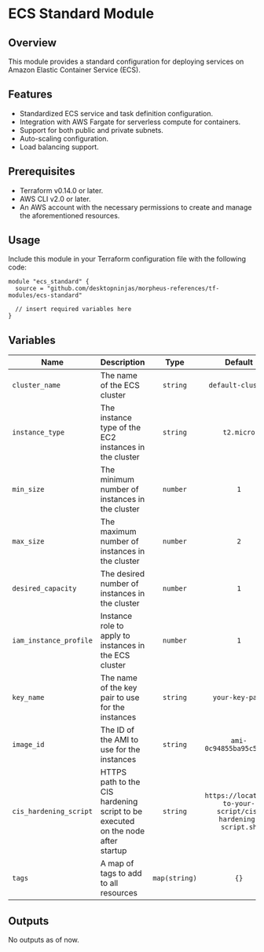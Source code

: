# ECS Standard Module
## Overview
This module provides a standard configuration for deploying services on Amazon Elastic Container Service (ECS).

## Features
- Standardized ECS service and task definition configuration.
- Integration with AWS Fargate for serverless compute for containers.
- Support for both public and private subnets.
- Auto-scaling configuration.
- Load balancing support.

## Prerequisites
- Terraform v0.14.0 or later.
- AWS CLI v2.0 or later.
- An AWS account with the necessary permissions to create and manage the aforementioned resources.

## Usage
Include this module in your Terraform configuration file with the following code:

```hcl
module "ecs_standard" {
  source = "github.com/desktopninjas/morpheus-references/tf-modules/ecs-standard"

  // insert required variables here
}
```

## Variables
| Name | Description | Type | Default | Required |
|------|-------------|:----:|:-----:|:-----:|
| `cluster_name` | The name of the ECS cluster | `string` | `default-cluster` | No |
| `instance_type` | The instance type of the EC2 instances in the cluster | `string` | `t2.micro` | No |
| `min_size` | The minimum number of instances in the cluster | `number` | `1` | No |
| `max_size` | The maximum number of instances in the cluster | `number` | `2` | No |
| `desired_capacity` | The desired number of instances in the cluster | `number` | `1` | No |
| `iam_instance_profile` | Instance role to apply to instances in the ECS cluster | `number` | `1` | No |
| `key_name` | The name of the key pair to use for the instances | `string` | `your-key-pair` | No |
| `image_id` | The ID of the AMI to use for the instances | `string` | `ami-0c94855ba95c574c8` | No |
| `cis_hardening_script` | HTTPS path to the CIS hardening script to be executed on the node after startup | `string` | `https://location-to-your-script/cis-hardening-script.sh` | No |
| `tags` | A map of tags to add to all resources | `map(string)` | `{}` | No |

## Outputs
No outputs as of now.